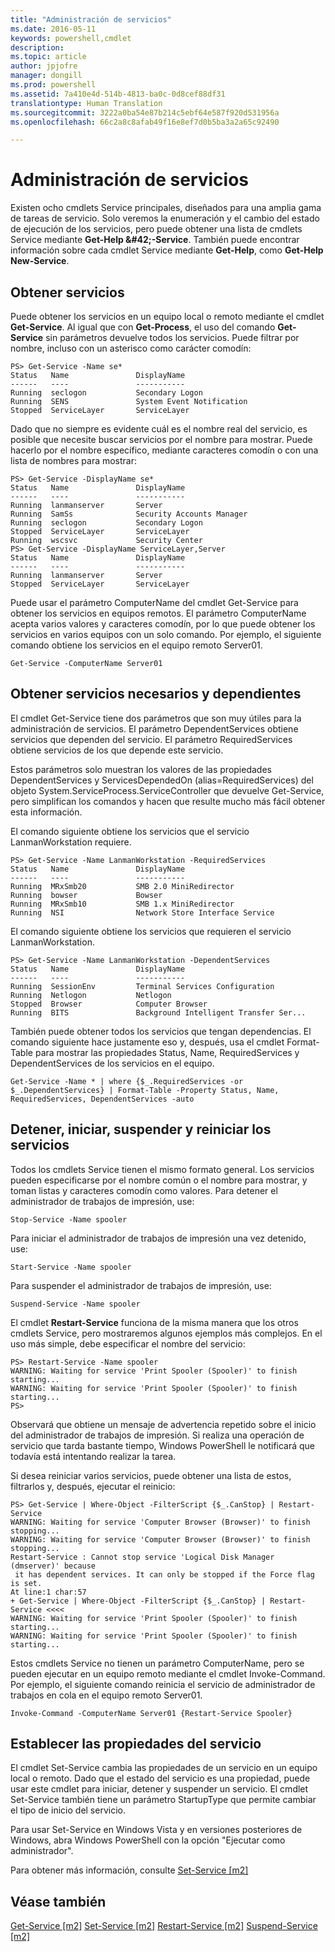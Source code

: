 ```yaml
---
title: "Administración de servicios"
ms.date: 2016-05-11
keywords: powershell,cmdlet
description: 
ms.topic: article
author: jpjofre
manager: dongill
ms.prod: powershell
ms.assetid: 7a410e4d-514b-4813-ba0c-0d8cef88df31
translationtype: Human Translation
ms.sourcegitcommit: 3222a0ba54e87b214c5ebf64e587f920d531956a
ms.openlocfilehash: 66c2a8c8afab49f16e8ef7d0b5ba3a2a65c92490

---
```


# Administración de servicios
Existen ocho cmdlets Service principales, diseñados para una amplia gama de tareas de servicio. Solo veremos la enumeración y el cambio del estado de ejecución de los servicios, pero puede obtener una lista de cmdlets Service mediante **Get-Help \&#42;-Service**. También puede encontrar información sobre cada cmdlet Service mediante **Get-Help<Cmdlet-Name>**, como **Get-Help New-Service**.

## Obtener servicios
Puede obtener los servicios en un equipo local o remoto mediante el cmdlet **Get-Service**. Al igual que con **Get-Process**, el uso del comando **Get-Service** sin parámetros devuelve todos los servicios. Puede filtrar por nombre, incluso con un asterisco como carácter comodín:

```
PS> Get-Service -Name se*
Status   Name               DisplayName
------   ----               -----------
Running  seclogon           Secondary Logon
Running  SENS               System Event Notification
Stopped  ServiceLayer       ServiceLayer
```

Dado que no siempre es evidente cuál es el nombre real del servicio, es posible que necesite buscar servicios por el nombre para mostrar. Puede hacerlo por el nombre específico, mediante caracteres comodín o con una lista de nombres para mostrar:

```
PS> Get-Service -DisplayName se*
Status   Name               DisplayName
------   ----               -----------
Running  lanmanserver       Server
Running  SamSs              Security Accounts Manager
Running  seclogon           Secondary Logon
Stopped  ServiceLayer       ServiceLayer
Running  wscsvc             Security Center
PS> Get-Service -DisplayName ServiceLayer,Server
Status   Name               DisplayName
------   ----               -----------
Running  lanmanserver       Server
Stopped  ServiceLayer       ServiceLayer
```

Puede usar el parámetro ComputerName del cmdlet Get-Service para obtener los servicios en equipos remotos. El parámetro ComputerName acepta varios valores y caracteres comodín, por lo que puede obtener los servicios en varios equipos con un solo comando. Por ejemplo, el siguiente comando obtiene los servicios en el equipo remoto Server01.

```
Get-Service -ComputerName Server01
```

## Obtener servicios necesarios y dependientes
El cmdlet Get-Service tiene dos parámetros que son muy útiles para la administración de servicios. El parámetro DependentServices obtiene servicios que dependen del servicio. El parámetro RequiredServices obtiene servicios de los que depende este servicio.

Estos parámetros solo muestran los valores de las propiedades DependentServices y ServicesDependedOn (alias=RequiredServices) del objeto System.ServiceProcess.ServiceController que devuelve Get-Service, pero simplifican los comandos y hacen que resulte mucho más fácil obtener esta información.

El comando siguiente obtiene los servicios que el servicio LanmanWorkstation requiere.

```
PS> Get-Service -Name LanmanWorkstation -RequiredServices
Status   Name               DisplayName
------   ----               -----------
Running  MRxSmb20           SMB 2.0 MiniRedirector
Running  bowser             Bowser
Running  MRxSmb10           SMB 1.x MiniRedirector
Running  NSI                Network Store Interface Service
```

El comando siguiente obtiene los servicios que requieren el servicio LanmanWorkstation.

```
PS> Get-Service -Name LanmanWorkstation -DependentServices
Status   Name               DisplayName
------   ----               -----------
Running  SessionEnv         Terminal Services Configuration
Running  Netlogon           Netlogon
Stopped  Browser            Computer Browser
Running  BITS               Background Intelligent Transfer Ser...
```

También puede obtener todos los servicios que tengan dependencias. El comando siguiente hace justamente eso y, después, usa el cmdlet Format-Table para mostrar las propiedades Status, Name, RequiredServices y DependentServices de los servicios en el equipo.

```
Get-Service -Name * | where {$_.RequiredServices -or $_.DependentServices} | Format-Table -Property Status, Name, RequiredServices, DependentServices -auto
```

## Detener, iniciar, suspender y reiniciar los servicios
Todos los cmdlets Service tienen el mismo formato general. Los servicios pueden especificarse por el nombre común o el nombre para mostrar, y toman listas y caracteres comodín como valores. Para detener el administrador de trabajos de impresión, use:

```
Stop-Service -Name spooler
```

Para iniciar el administrador de trabajos de impresión una vez detenido, use:

```
Start-Service -Name spooler
```

Para suspender el administrador de trabajos de impresión, use:

```
Suspend-Service -Name spooler
```

El cmdlet **Restart-Service** funciona de la misma manera que los otros cmdlets Service, pero mostraremos algunos ejemplos más complejos. En el uso más simple, debe especificar el nombre del servicio:

```
PS> Restart-Service -Name spooler
WARNING: Waiting for service 'Print Spooler (Spooler)' to finish starting...
WARNING: Waiting for service 'Print Spooler (Spooler)' to finish starting...
PS>
```

Observará que obtiene un mensaje de advertencia repetido sobre el inicio del administrador de trabajos de impresión. Si realiza una operación de servicio que tarda bastante tiempo, Windows PowerShell le notificará que todavía está intentando realizar la tarea.

Si desea reiniciar varios servicios, puede obtener una lista de estos, filtrarlos y, después, ejecutar el reinicio:

```
PS> Get-Service | Where-Object -FilterScript {$_.CanStop} | Restart-Service
WARNING: Waiting for service 'Computer Browser (Browser)' to finish stopping...
WARNING: Waiting for service 'Computer Browser (Browser)' to finish stopping...
Restart-Service : Cannot stop service 'Logical Disk Manager (dmserver)' because
 it has dependent services. It can only be stopped if the Force flag is set.
At line:1 char:57
+ Get-Service | Where-Object -FilterScript {$_.CanStop} | Restart-Service <<<<
WARNING: Waiting for service 'Print Spooler (Spooler)' to finish starting...
WARNING: Waiting for service 'Print Spooler (Spooler)' to finish starting...
```

Estos cmdlets Service no tienen un parámetro ComputerName, pero se pueden ejecutar en un equipo remoto mediante el cmdlet Invoke-Command. Por ejemplo, el siguiente comando reinicia el servicio de administrador de trabajos en cola en el equipo remoto Server01.

```
Invoke-Command -ComputerName Server01 {Restart-Service Spooler}
```

## Establecer las propiedades del servicio
El cmdlet Set-Service cambia las propiedades de un servicio en un equipo local o remoto. Dado que el estado del servicio es una propiedad, puede usar este cmdlet para iniciar, detener y suspender un servicio. El cmdlet Set-Service también tiene un parámetro StartupType que permite cambiar el tipo de inicio del servicio.

Para usar Set-Service en Windows Vista y en versiones posteriores de Windows, abra Windows PowerShell con la opción "Ejecutar como administrador".

Para obtener más información, consulte [Set-Service [m2]](https://technet.microsoft.com/en-us/library/b71e29ed-372b-4e32-a4b7-5eb6216e56c3)

## Véase también
[Get-Service [m2]](https://technet.microsoft.com/en-us/library/0a09cb22-0a1c-4a79-9851-4e53075f9cf6)
[Set-Service [m2]](https://technet.microsoft.com/en-us/library/b71e29ed-372b-4e32-a4b7-5eb6216e56c3)
[Restart-Service [m2]](https://technet.microsoft.com/en-us/library/45acf50d-2277-4523-baf7-ce7ced977d0f)
[Suspend-Service [m2]](https://technet.microsoft.com/en-us/library/c8492b87-0e21-4faf-8054-3c83c2ec2826)




<!--HONumber=Aug16_HO4-->


